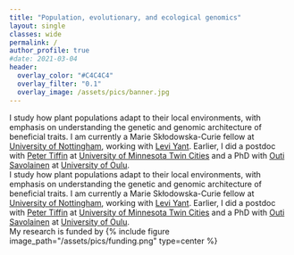 ```yaml
---
title: "Population, evolutionary, and ecological genomics"
layout: single
classes: wide
permalink: /
author_profile: true
#date: 2021-03-04
header:
  overlay_color: "#C4C4C4"
  overlay_filter: "0.1"
  overlay_image: /assets/pics/banner.jpg
---
```


I study how plant populations adapt to their local environments, with emphasis on understanding the genetic and genomic architecture of beneficial traits. I am currently a Marie Skłodowska-Curie fellow at [University of Nottingham](https://www.nottingham.ac.uk), working with [Levi Yant](https://www.yantlab.net). Earlier, I did a postdoc with [Peter Tiffin](http://www.cbs.umn.edu/tiffin/) at [University of Minnesota Twin Cities](https://twin-cities.umn.edu) and a PhD with [Outi Savolainen](https://www.oulu.fi/university/researcher/outi-savolainen) at [University of Oulu](https://www.oulu.fi/en).
<br>
I study how plant populations adapt to their local environments, with emphasis on understanding the genetic and genomic architecture of beneficial traits. I am currently a Marie Skłodowska-Curie fellow at [University of Nottingham](https://www.nottingham.ac.uk), working with [Levi Yant](https://www.yantlab.net). Earlier, I did a postdoc with [Peter Tiffin](http://www.cbs.umn.edu/tiffin/) at [University of Minnesota Twin Cities](https://twin-cities.umn.edu) and a PhD with [Outi Savolainen](https://www.oulu.fi/university/researcher/outi-savolainen) at [University of Oulu](https://www.oulu.fi/en).
<br>
My research is funded by
{% include figure image_path="/assets/pics/funding.png" type=center %}
